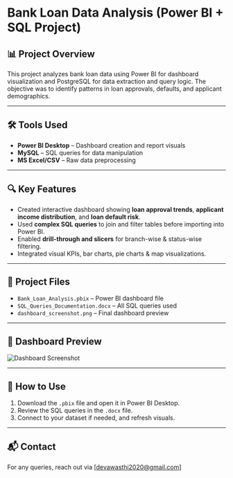 # Bank Loan Data Analysis (Power BI + SQL Project)

## 📊 Project Overview
This project analyzes bank loan data using Power BI for dashboard visualization and PostgreSQL for data extraction and query logic. The objective was to identify patterns in loan approvals, defaults, and applicant demographics.

---

## 🛠️ Tools Used
- **Power BI Desktop** – Dashboard creation and report visuals  
- **MySQL** – SQL queries for data manipulation  
- **MS Excel/CSV** – Raw data preprocessing

---

## 🔍 Key Features
- Created interactive dashboard showing **loan approval trends**, **applicant income distribution**, and **loan default risk**.
- Used **complex SQL queries** to join and filter tables before importing into Power BI.
- Enabled **drill-through and slicers** for branch-wise & status-wise filtering.
- Integrated visual KPIs, bar charts, pie charts & map visualizations.

---

## 📂 Project Files
- `Bank_Loan_Analysis.pbix` – Power BI dashboard file  
- `SQL_Queries_Documentation.docx` – All SQL queries used  
- `dashboard_screenshot.png` – Final dashboard preview  

---

## 📸 Dashboard Preview
![Dashboard Screenshot](screenshots/dashboard_screenshot.png)

---

## 🔗 How to Use
1. Download the `.pbix` file and open it in Power BI Desktop.
2. Review the SQL queries in the `.docx` file.
3. Connect to your dataset if needed, and refresh visuals.

---

## 📬 Contact
For any queries, reach out via [devawasthi2020@gmail.com]

